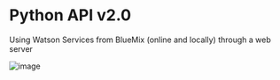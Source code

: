 # Python API v2.0
Using Watson Services from BlueMix (online and locally) through a web server

![image](http://i.imgur.com/wZ7fyc3.jpg)
